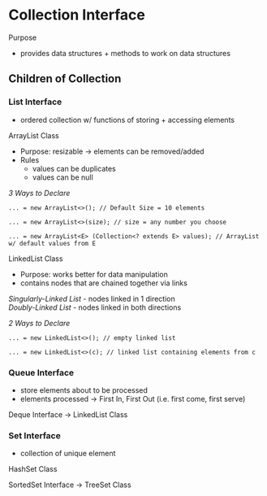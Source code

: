 # Collection Interface
Purpose
-  provides data structures + methods to work on data structures  

## Children of Collection
### **List Interface**
- ordered collection w/ functions of storing + accessing elements  

ArrayList Class  
- Purpose: resizable -> elements can be removed/added
- Rules
  - values can be duplicates
  - values can be null  

*3 Ways to Declare*
```
... = new ArrayList<>(); // Default Size = 10 elements

... = new ArrayList<>(size); // size = any number you choose

... = new ArrayList<E> (Collection<? extends E> values); // ArrayList w/ default values from E
```

LinkedList Class  
- Purpose: works better for data manipulation
- contains nodes that are chained together via links  

*Singularly-Linked List* - nodes linked in 1 direction  
*Doubly-Linked List* - nodes linked in both directions  

*2 Ways to Declare*
```
... = new LinkedList<>(); // empty linked list

... = new LinkedList<>(c); // linked list containing elements from c
```


### **Queue Interface**
- store elements about to be processed
- elements processed -> First In, First Out (i.e. first come, first serve)

Deque Interface -> LinkedList Class  


### **Set Interface**
- collection of unique element  

HashSet Class  


SortedSet Interface -> TreeSet Class  
